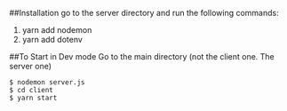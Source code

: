 ##Installation 
go to the server directory and run the following commands: 
1. yarn add nodemon
2. yarn add dotenv

##To Start in Dev mode
Go to the main directory (not the client one. The server one)
```
$ nodemon server.js
$ cd client
$ yarn start
```